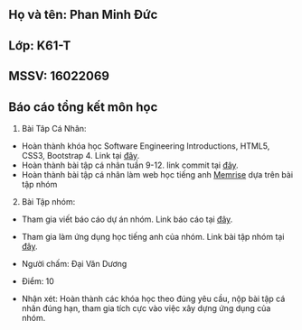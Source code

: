 ## Họ và tên: Phan Minh Ðức
## Lớp: K61-T
## MSSV: 16022069

##                              Báo cáo tổng kết môn học
1. Bài Tâp Cá Nhân:
* Hoàn thành khóa học Software Engineering Introductions, HTML5, CSS3, Bootstrap 4. Link tại [đây](https://github.com/truonganhhoang/INT2208-2-2018/tree/master/PhanMinhDuc).
* Hoàn thành bài tập cá nhân tuần 9-12. link commit tại [đây](https://github.com/PhanMinhDuck61T/INT2208-2-2018/commit/c821b8ab9176660cc3ff7e1a919f829b93f1c18f).
* Hoàn thành bài tập cá nhân làm web học tiếng anh [Memrise](https://github.com/truonganhhoang/INT2208-2-2018/tree/master/PhanMinhDuc/Memrise) dựa trên bài tập nhóm 
2. Bài Tập nhóm:
* Tham gia viết báo cáo dự án nhóm. Link báo cáo tại [đây](https://docs.google.com/document/d/1qLR-qvxi7L6LPCddOGcklxoBS2ZtSFLXLnNQ_AM5NvE/edit#heading=h.5zn6st8ace31).
* Tham gia làm ứng dụng học tiếng anh của nhóm. Link bài tập nhóm tại [đây](https://github.com/truonganhhoang/INT2208-2-2018/tree/master/nhom-DDTANK).
	

* Người chấm: Đại Văn Dương
* Điểm: 10
* Nhận xét: Hoàn thành các khóa học theo đúng yêu cầu, nộp bài tập cá nhân đúng hạn, tham gia tích cực vào việc xây dựng ứng dụng của nhóm.
